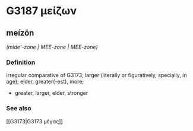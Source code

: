 # G3187 μείζων

## meízōn

_(mide'-zone | MEE-zone | MEE-zone)_

### Definition

irregular comparative of G3173; larger (literally or figuratively, specially, in age); elder, greater(-est), more; 

- greater, larger, elder, stronger

### See also

[[G3173|G3173 μέγας]]
